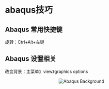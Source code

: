 # abaqus技巧

## Abaqus 常用快捷键
旋转：Ctrl+Alt+左键

## Abaqus 设置相关
改变背景：主菜单》view》graphics options
<div style="text-align: center">

![Abaqus Background](https://github.com/youshenfan/abaqus-/blob/master/pics/abaqus-background.PNG)
<div>
